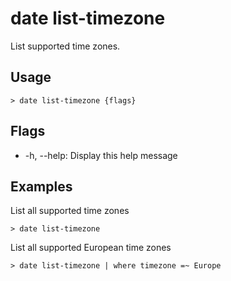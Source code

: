 # date list-timezone

List supported time zones.

## Usage

```shell
> date list-timezone {flags}
```

## Flags

- -h, --help: Display this help message

## Examples

List all supported time zones

```shell
> date list-timezone
```

List all supported European time zones

```shell
> date list-timezone | where timezone =~ Europe
```
